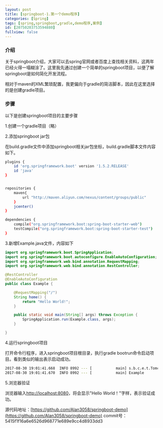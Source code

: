 ```yaml
---
layout: post
title: [springboot-1.第一个demo程序]
categories: [Spring]
tags: [spring,springboot,gradle,demo程序,案例]
id: [20750203753594880]
fullview: false
---
```


### 介绍

关于springboot介绍，大家可以去spring官网或者百度上查找相关资料，这两年已经火得一塌糊涂了。这里我先通过创建一个简单的springboot项目，以便了解springboot是如何简化开发流程。

相对于maven的XML繁琐配置，我更偏向于gradle的简洁脚本，因此在这里选择的是创建gradle项目。

### 步骤

以下是创建springboot项目的主要步骤

1.创建一个gradle项目（略）

2.添加springboot jar包

在build.gradle文件中添加springboot相关jar包坐标，build.gradle脚本文件内容如下。

```bash
plugins {
    id 'org.springframework.boot' version '1.5.2.RELEASE'
    id 'java'
}


repositories {
	maven{
    	url "http://maven.aliyun.com/nexus/content/groups/public"
    }
    jcenter()
}

dependencies {
    compile("org.springframework.boot:spring-boot-starter-web")
    testCompile("org.springframework.boot:spring-boot-starter-test")
}
```

3.新增Example.java文件，内容如下

```java
import org.springframework.boot.SpringApplication;
import org.springframework.boot.autoconfigure.EnableAutoConfiguration;
import org.springframework.web.bind.annotation.RequestMapping;
import org.springframework.web.bind.annotation.RestController;

@RestController
@EnableAutoConfiguration
public class Example {

    @RequestMapping("/")
    String home() {
        return "Hello World!";
    }

    public static void main(String[] args) throws Exception {
        SpringApplication.run(Example.class, args);
    }

}
```

4.运行springboot项目

打开命令行程序，进入springboot项目根目录，执行gradle bootrun命令启动项目。看到类似的输出表示启动成功。


```bash
2017-08-30 19:01:41.668  INFO 8992 --- [           main] s.b.c.e.t.TomcatEmbeddedServletContainer : Tomcat started on port(s): 8080 (http)
2017-08-30 19:01:41.670  INFO 8992 --- [           main] Example                                  : Started Example in 1.73 seconds (JVM running for 2.003)
```

5.浏览器验证


浏览器输入[http://localhost:8080](http://localhost:8080)，将会显示"Hello World！"字样，表示验证成功。

源代码地址：[https://github.com/Alan3058/springboot-demo](https://github.com/Alan3058/springboot-demo) commit号：5415f1f16a6e6526d968771e689e9cc4d8933dd3

